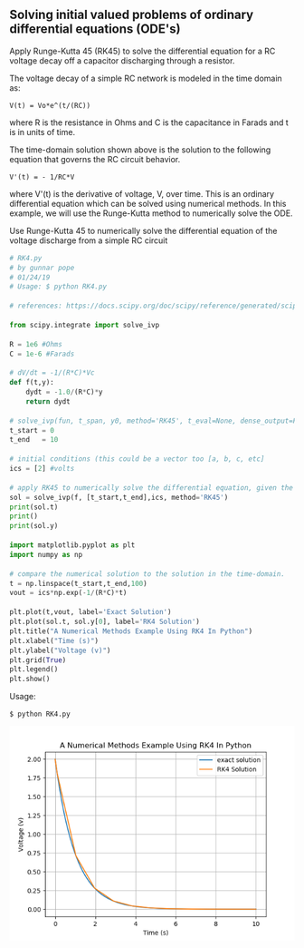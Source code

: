 ## Solving initial valued problems of ordinary differential equations (ODE's)
Apply Runge-Kutta 45 (RK45) to solve the differential equation for a RC voltage decay off a capacitor discharging through a resistor.

The voltage decay of a simple RC network is modeled in the time domain as:

    V(t) = Vo*e^(t/(RC))

where R is the resistance in Ohms and C is the capacitance in Farads and t is in units of time.

The time-domain solution shown above is the solution to the following equation that governs the RC circuit behavior.

    V'(t) = - 1/RC*V

where V'(t) is the derivative of voltage, V, over time. This is an ordinary differential equation which can be solved using numerical methods. In this example, we will use the Runge-Kutta method to numerically solve the ODE.

 Use Runge-Kutta 45 to numerically solve the differential equation of the voltage discharge from a simple RC circuit

```Python    
# RK4.py
# by gunnar pope
# 01/24/19
# Usage: $ python RK4.py

# references: https://docs.scipy.org/doc/scipy/reference/generated/scipy.integrate.solve_ivp.html

from scipy.integrate import solve_ivp

R = 1e6 #Ohms
C = 1e-6 #Farads

# dV/dt = -1/(R*C)*Vc
def f(t,y):
    dydt = -1.0/(R*C)*y
    return dydt

# solve_ivp(fun, t_span, y0, method='RK45', t_eval=None, dense_output=False, events=None, vectorized=False, **options)
t_start = 0
t_end   = 10

# initial conditions (this could be a vector too [a, b, c, etc]
ics = [2] #volts

# apply RK45 to numerically solve the differential equation, given the initial conditions and time span.
sol = solve_ivp(f, [t_start,t_end],ics, method='RK45')
print(sol.t)
print()
print(sol.y)

import matplotlib.pyplot as plt
import numpy as np

# compare the numerical solution to the solution in the time-domain.
t = np.linspace(t_start,t_end,100)
vout = ics*np.exp(-1/(R*C)*t)

plt.plot(t,vout, label='Exact Solution')
plt.plot(sol.t, sol.y[0], label='RK4 Solution')
plt.title("A Numerical Methods Example Using RK4 In Python")
plt.xlabel("Time (s)")
plt.ylabel("Voltage (v)")
plt.grid(True)
plt.legend()
plt.show()

```

Usage:

    $ python RK4.py

![ode-solution](ode-solution.png)

